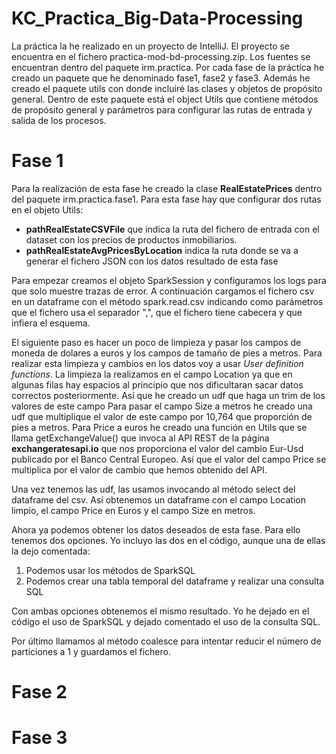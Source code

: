 # KC_Practica_Big-Data-Processing

La práctica la he realizado en un proyecto de IntelliJ. El proyecto se encuentra en el fichero practica-mod-bd-processing.zip. Los fuentes se encuentran dentro del paquete irm.practica. Por cada fase de la práctica he creado un paquete que he denominado fase1, fase2 y fase3. Además he creado el paquete utils con donde incluiré las clases y objetos de propósito general. Dentro de este paquete está el object Utils que contiene métodos de propósito general y parámetros para configurar las rutas de entrada y salida de los procesos.

# Fase 1

Para la realización de esta fase he creado la clase **RealEstatePrices** dentro del paquete irm.practica.fase1. Para esta fase hay que configurar dos rutas en el objeto Utils:

* **pathRealEstateCSVFile** que indica la ruta del fichero de entrada con el dataset con los precios de productos inmobiliarios.
* **pathRealEstateAvgPricesByLocation** indica la ruta donde se va a generar el fichero JSON con los datos resultado de esta fase

Para empezar creamos el objeto SparkSession y configuramos los logs para que solo muestre trazas de error.
A continuación cargamos el fichero csv en un dataframe con el método spark.read.csv indicando como parámetros que el fichero usa el separador ",", que el fichero tiene cabecera y que infiera el esquema.

El siguiente paso es hacer un poco de limpieza y pasar los campos de moneda de dolares a euros y los campos de tamaño de pies a metros. Para realizar esta limpieza y cambios en los datos voy a usar _User definition functions_.
La limpieza la realizamos en el campo Location ya que en algunas filas hay espacios al principio que nos dificultaran sacar datos correctos posteriormente. Así que he creado un udf que haga un trim de los valores de este campo
Para pasar el campo Size a metros he creado una udf que multiplique el valor de este campo por 10,764 que proporción de pies a metros.
Para Price a euros he creado una función en Utils que se llama getExchangeValue() que invoca al API REST de la página **exchangeratesapi.io** que nos proporciona el valor del cambio Eur-Usd publicado por el Banco Central Europeo. Así que el valor del campo Price se multiplica por el valor de cambio que hemos obtenido del API.

Una vez tenemos las udf, las usamos invocando al método select del dataframe del csv. Así obtenemos un dataframe con el campo Location limpio, el campo Price en Euros y el campo Size en metros. 

Ahora ya podemos obtener los datos deseados de esta fase. Para ello tenemos dos opciones. Yo incluyo las dos en el código, aunque una de ellas la dejo comentada:

1. Podemos usar los métodos de SparkSQL
2. Podemos crear una tabla temporal del dataframe y realizar una consulta SQL

Con ambas opciones obtenemos el mismo resultado. Yo he dejado en el código el uso de SparkSQL y dejado comentado el uso de la consulta SQL.

Por último llamamos al método coalesce para intentar reducir el número de particiones a 1 y guardamos el fichero.


# Fase 2

# Fase 3